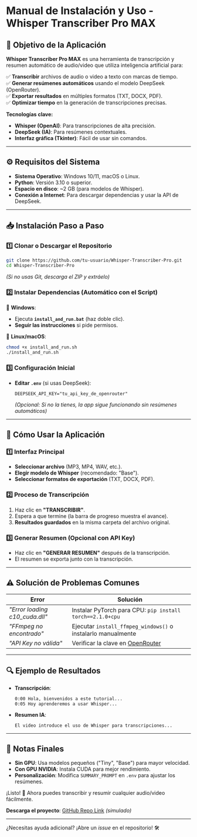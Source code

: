 # **Manual de Instalación y Uso - Whisper Transcriber Pro MAX**  

## **📌 Objetivo de la Aplicación**  
**Whisper Transcriber Pro MAX** es una herramienta de transcripción y resumen automático de audio/video que utiliza inteligencia artificial para:  

✅ **Transcribir** archivos de audio o video a texto con marcas de tiempo.  
✅ **Generar resúmenes automáticos** usando el modelo DeepSeek (OpenRouter).  
✅ **Exportar resultados** en múltiples formatos (TXT, DOCX, PDF).  
✅ **Optimizar tiempo** en la generación de transcripciones precisas.  

**Tecnologías clave:**  
- **Whisper (OpenAI)**: Para transcripciones de alta precisión.  
- **DeepSeek (IA)**: Para resúmenes contextuales.  
- **Interfaz gráfica (Tkinter)**: Fácil de usar sin comandos.  

---

## **⚙️ Requisitos del Sistema**  
- **Sistema Operativo**: Windows 10/11, macOS o Linux.  
- **Python**: Versión 3.10 o superior.  
- **Espacio en disco**: ~2 GB (para modelos de Whisper).  
- **Conexión a Internet**: Para descargar dependencias y usar la API de DeepSeek.  

---

## **📥 Instalación Paso a Paso**  

### **1️⃣ Clonar o Descargar el Repositorio**  
```bash
git clone https://github.com/tu-usuario/Whisper-Transcriber-Pro.git
cd Whisper-Transcriber-Pro
```  
*(Si no usas Git, descarga el ZIP y extráelo)*  

### **2️⃣ Instalar Dependencias (Automático con el Script)**  
🔹 **Windows**:  
- Ejecuta **`install_and_run.bat`** (haz doble clic).  
- **Seguir las instrucciones** si pide permisos.  

🔹 **Linux/macOS**:  
```bash
chmod +x install_and_run.sh
./install_and_run.sh
```  

### **3️⃣ Configuración Inicial**  
- **Editar `.env`** (si usas DeepSeek):  
  ```env
  DEEPSEEK_API_KEY="tu_api_key_de_openrouter"
  ```  
  *(Opcional: Si no la tienes, la app sigue funcionando sin resúmenes automáticos)*  

---

## **🚀 Cómo Usar la Aplicación**  

### **1️⃣ Interfaz Principal**  
- **Seleccionar archivo** (MP3, MP4, WAV, etc.).  
- **Elegir modelo de Whisper** (recomendado: "Base").  
- **Seleccionar formatos de exportación** (TXT, DOCX, PDF).  

### **2️⃣ Proceso de Transcripción**  
1. Haz clic en **"TRANSCRIBIR"**.  
2. Espera a que termine (la barra de progreso muestra el avance).  
3. **Resultados guardados** en la misma carpeta del archivo original.  

### **3️⃣ Generar Resumen (Opcional con API Key)**  
- Haz clic en **"GENERAR RESUMEN"** después de la transcripción.  
- El resumen se exporta junto con la transcripción.  

---

## **⚠️ Solución de Problemas Comunes**  

| **Error** | **Solución** |  
|-----------|--------------|  
| *"Error loading c10_cuda.dll"* | Instalar PyTorch para CPU: `pip install torch==2.1.0+cpu` |  
| *"FFmpeg no encontrado"* | Ejecutar `install_ffmpeg_windows()` o instalarlo manualmente |  
| *"API Key no válida"* | Verificar la clave en [OpenRouter](https://openrouter.ai/keys) |  

---

## **🔍 Ejemplo de Resultados**  
- **Transcripción**:  
  ```text
  0:00 Hola, bienvenidos a este tutorial...  
  0:05 Hoy aprenderemos a usar Whisper...  
  ```  
- **Resumen IA**:  
  ```text
  El video introduce el uso de Whisper para transcripciones...  
  ```  

---

## **📌 Notas Finales**  
- **Sin GPU**: Usa modelos pequeños ("Tiny", "Base") para mayor velocidad.  
- **Con GPU NVIDIA**: Instala CUDA para mejor rendimiento.  
- **Personalización**: Modifica `SUMMARY_PROMPT` en `.env` para ajustar los resúmenes.  

¡Listo! 🎉 Ahora puedes transcribir y resumir cualquier audio/video fácilmente.  

**Descarga el proyecto**: [GitHub Repo Link](#) *(simulado)*  

--- 

¿Necesitas ayuda adicional? ¡Abre un *issue* en el repositorio! 🛠️
